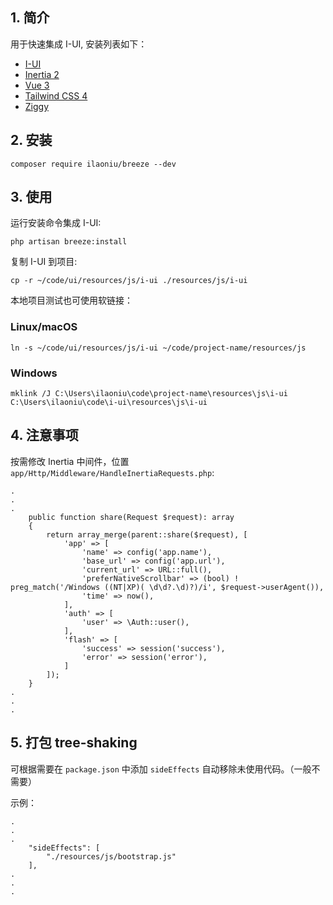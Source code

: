 ## 1. 简介

用于快速集成 I-UI, 安装列表如下：

-   [I-UI](https://ui.ilaoniu.cn)
-   [Inertia 2](https://inertiajs.com/)
-   [Vue 3](https://vuejs.org/)
-   [Tailwind CSS 4](https://tailwindcss.com/)
-   [Ziggy](https://github.com/tighten/ziggy)

## 2. 安装

```
composer require ilaoniu/breeze --dev
```

## 3. 使用

运行安装命令集成 I-UI:

```
php artisan breeze:install
```

复制 I-UI 到项目:

```
cp -r ~/code/ui/resources/js/i-ui ./resources/js/i-ui
```

本地项目测试也可使用软链接：

### Linux/macOS

```
ln -s ~/code/ui/resources/js/i-ui ~/code/project-name/resources/js
```

### Windows

```
mklink /J C:\Users\ilaoniu\code\project-name\resources\js\i-ui C:\Users\ilaoniu\code\i-ui\resources\js\i-ui
```

## 4. 注意事项

按需修改 Inertia 中间件，位置 `app/Http/Middleware/HandleInertiaRequests.php`:

```
.
.
.
    public function share(Request $request): array
    {
        return array_merge(parent::share($request), [
            'app' => [
                'name' => config('app.name'),
                'base_url' => config('app.url'),
                'current_url' => URL::full(),
                'preferNativeScrollbar' => (bool) ! preg_match('/Windows ((NT|XP)( \d\d?.\d)?)/i', $request->userAgent()),
                'time' => now(),
            ],
            'auth' => [
                'user' => \Auth::user(),
            ],
            'flash' => [
                'success' => session('success'),
                'error' => session('error'),
            ]
        ]);
    }
.
.
.
```

## 5. 打包 tree-shaking

可根据需要在 `package.json` 中添加 `sideEffects` 自动移除未使用代码。（一般不需要）

示例：

```
.
.
.
    "sideEffects": [
        "./resources/js/bootstrap.js"
    ],
.
.
.
```
